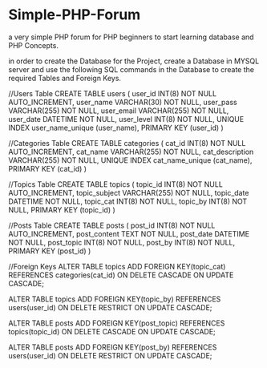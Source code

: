 # Simple-PHP-Forum
a very simple PHP forum for PHP beginners to start learning database and PHP Concepts.

in order to create the Database for the Project, create a Database in MYSQL server and use the following SQL commands in the Database to create the required Tables and Foreign Keys.

//Users Table
CREATE TABLE users (
user_id     INT(8) NOT NULL AUTO_INCREMENT,
user_name   VARCHAR(30) NOT NULL,
user_pass   VARCHAR(255) NOT NULL,
user_email  VARCHAR(255) NOT NULL,
user_date   DATETIME NOT NULL,
user_level  INT(8) NOT NULL,
UNIQUE INDEX user_name_unique (user_name),
PRIMARY KEY (user_id)
)


//Categories Table
CREATE TABLE categories (
cat_id          INT(8) NOT NULL AUTO_INCREMENT,
cat_name        VARCHAR(255) NOT NULL,
cat_description     VARCHAR(255) NOT NULL,
UNIQUE INDEX cat_name_unique (cat_name),
PRIMARY KEY (cat_id)
) 



//Topics Table
CREATE TABLE topics (
topic_id        INT(8) NOT NULL AUTO_INCREMENT,
topic_subject       VARCHAR(255) NOT NULL,
topic_date      DATETIME NOT NULL,
topic_cat       INT(8) NOT NULL,
topic_by        INT(8) NOT NULL,
PRIMARY KEY (topic_id)
)


//Posts Table
CREATE TABLE posts (
post_id         INT(8) NOT NULL AUTO_INCREMENT,
post_content        TEXT NOT NULL,
post_date       DATETIME NOT NULL,
post_topic      INT(8) NOT NULL,
post_by     INT(8) NOT NULL,
PRIMARY KEY (post_id)
) 


//Foreign Keys
ALTER TABLE topics ADD FOREIGN KEY(topic_cat) REFERENCES categories(cat_id) ON DELETE CASCADE ON UPDATE CASCADE;

ALTER TABLE topics ADD FOREIGN KEY(topic_by) REFERENCES users(user_id) ON DELETE RESTRICT ON UPDATE CASCADE;

ALTER TABLE posts ADD FOREIGN KEY(post_topic) REFERENCES topics(topic_id) ON DELETE CASCADE ON UPDATE CASCADE;

ALTER TABLE posts ADD FOREIGN KEY(post_by) REFERENCES users(user_id) ON DELETE RESTRICT ON UPDATE CASCADE;





